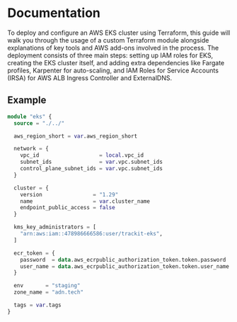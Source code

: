 # Documentation

To deploy and configure an AWS EKS cluster using Terraform, this guide will walk you through the usage of a custom Terraform module alongside explanations of key tools and AWS add-ons involved in the process. The deployment consists of three main steps: setting up IAM roles for EKS, creating the EKS cluster itself, and adding extra dependencies like Fargate profiles, Karpenter for auto-scaling, and IAM Roles for Service Accounts (IRSA) for AWS ALB Ingress Controller and ExternalDNS.

## Example

```terraform
module "eks" {
  source = "./../"

  aws_region_short = var.aws_region_short

  network = {
    vpc_id                   = local.vpc_id
    subnet_ids               = var.vpc.subnet_ids
    control_plane_subnet_ids = var.vpc.subnet_ids
  }

  cluster = {
    version                = "1.29"
    name                   = var.cluster_name
    endpoint_public_access = false
  }

  kms_key_administrators = [
    "arn:aws:iam::478986666586:user/trackit-eks",
  ]

  ecr_token = {
    password  = data.aws_ecrpublic_authorization_token.token.password
    user_name = data.aws_ecrpublic_authorization_token.token.user_name
  }

  env       = "staging"
  zone_name = "adn.tech"

  tags = var.tags
}
```
